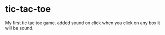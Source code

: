 # tic-tac-toe
My first tic tac toe game.
added sound on click when you click on any box it will be sound.
